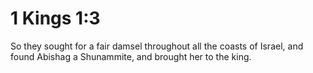 # 1 Kings 1:3

So they sought for a fair damsel throughout all the coasts of Israel, and found Abishag a Shunammite, and brought her to the king.